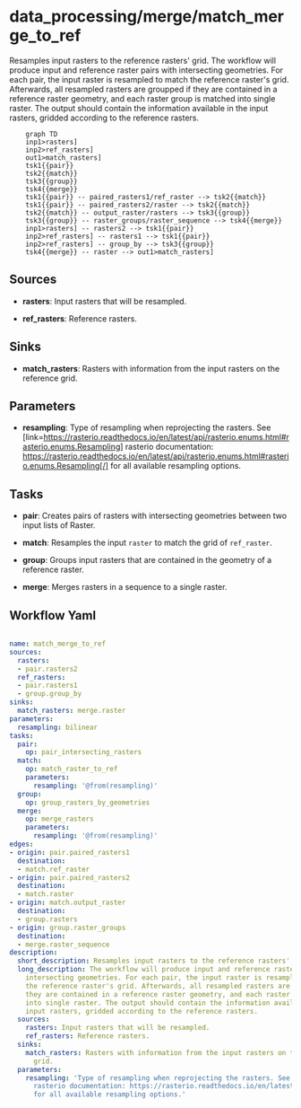 # data_processing/merge/match_merge_to_ref

Resamples input rasters to the reference rasters' grid. The workflow will produce input and reference raster pairs with intersecting geometries. For each pair, the input raster is resampled to match the reference raster's grid. Afterwards, all resampled rasters are groupped if they are contained in a reference raster geometry, and each raster group is matched into single raster. The output should contain the information available in the input rasters, gridded according to the reference rasters.

```{mermaid}
    graph TD
    inp1>rasters]
    inp2>ref_rasters]
    out1>match_rasters]
    tsk1{{pair}}
    tsk2{{match}}
    tsk3{{group}}
    tsk4{{merge}}
    tsk1{{pair}} -- paired_rasters1/ref_raster --> tsk2{{match}}
    tsk1{{pair}} -- paired_rasters2/raster --> tsk2{{match}}
    tsk2{{match}} -- output_raster/rasters --> tsk3{{group}}
    tsk3{{group}} -- raster_groups/raster_sequence --> tsk4{{merge}}
    inp1>rasters] -- rasters2 --> tsk1{{pair}}
    inp2>ref_rasters] -- rasters1 --> tsk1{{pair}}
    inp2>ref_rasters] -- group_by --> tsk3{{group}}
    tsk4{{merge}} -- raster --> out1>match_rasters]
```

## Sources

- **rasters**: Input rasters that will be resampled.

- **ref_rasters**: Reference rasters.

## Sinks

- **match_rasters**: Rasters with information from the input rasters on the reference grid.

## Parameters

- **resampling**: Type of resampling when reprojecting the rasters. See [link=https://rasterio.readthedocs.io/en/latest/api/rasterio.enums.html#rasterio.enums.Resampling] rasterio documentation: https://rasterio.readthedocs.io/en/latest/api/rasterio.enums.html#rasterio.enums.Resampling[/] for all available resampling options.

## Tasks

- **pair**: Creates pairs of rasters with intersecting geometries between two input lists of Raster.

- **match**: Resamples the input `raster` to match the grid of `ref_raster`.

- **group**: Groups input rasters that are contained in the geometry of a reference raster.

- **merge**: Merges rasters in a sequence to a single raster.

## Workflow Yaml

```yaml

name: match_merge_to_ref
sources:
  rasters:
  - pair.rasters2
  ref_rasters:
  - pair.rasters1
  - group.group_by
sinks:
  match_rasters: merge.raster
parameters:
  resampling: bilinear
tasks:
  pair:
    op: pair_intersecting_rasters
  match:
    op: match_raster_to_ref
    parameters:
      resampling: '@from(resampling)'
  group:
    op: group_rasters_by_geometries
  merge:
    op: merge_rasters
    parameters:
      resampling: '@from(resampling)'
edges:
- origin: pair.paired_rasters1
  destination:
  - match.ref_raster
- origin: pair.paired_rasters2
  destination:
  - match.raster
- origin: match.output_raster
  destination:
  - group.rasters
- origin: group.raster_groups
  destination:
  - merge.raster_sequence
description:
  short_description: Resamples input rasters to the reference rasters' grid.
  long_description: The workflow will produce input and reference raster pairs with
    intersecting geometries. For each pair, the input raster is resampled to match
    the reference raster's grid. Afterwards, all resampled rasters are groupped if
    they are contained in a reference raster geometry, and each raster group is matched
    into single raster. The output should contain the information available in the
    input rasters, gridded according to the reference rasters.
  sources:
    rasters: Input rasters that will be resampled.
    ref_rasters: Reference rasters.
  sinks:
    match_rasters: Rasters with information from the input rasters on the reference
      grid.
  parameters:
    resampling: 'Type of resampling when reprojecting the rasters. See [link=https://rasterio.readthedocs.io/en/latest/api/rasterio.enums.html#rasterio.enums.Resampling]
      rasterio documentation: https://rasterio.readthedocs.io/en/latest/api/rasterio.enums.html#rasterio.enums.Resampling[/]
      for all available resampling options.'


```